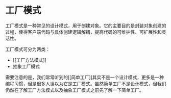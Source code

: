 # 工厂模式

工厂模式是一种常见的设计模式，用于创建对象。它的主要目的是封装对象创建的过程，使得客户端代码与具体创建逻辑解耦，提高代码的可维护性、可扩展性和灵活性。

工厂模式可分为两类：

- [[工厂方法模式]]
- 抽象工厂模式

需要注意的是，我们常常听到的[[简单工厂]]其实不是一个设计模式，更多是一种编程习惯，但是很多人误以为它是工厂模式。虽然简单工厂不是设计模式，但我们仍然在了解工厂方法模式以及抽象工厂模式之前先了解一下简单工厂。
